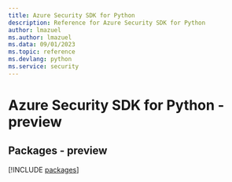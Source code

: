 ```yaml
---
title: Azure Security SDK for Python
description: Reference for Azure Security SDK for Python
author: lmazuel
ms.author: lmazuel
ms.data: 09/01/2023
ms.topic: reference
ms.devlang: python
ms.service: security
---
```

# Azure Security SDK for Python - preview
## Packages - preview
[!INCLUDE [packages](security-index.md)]